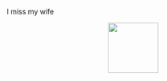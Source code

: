 I miss my wife


<div id="header" align="center">
  <img src="https://media.tenor.com/sCZ6fh4G1CIAAAAi/cry-crying.gif" width="100"/>
</div>
